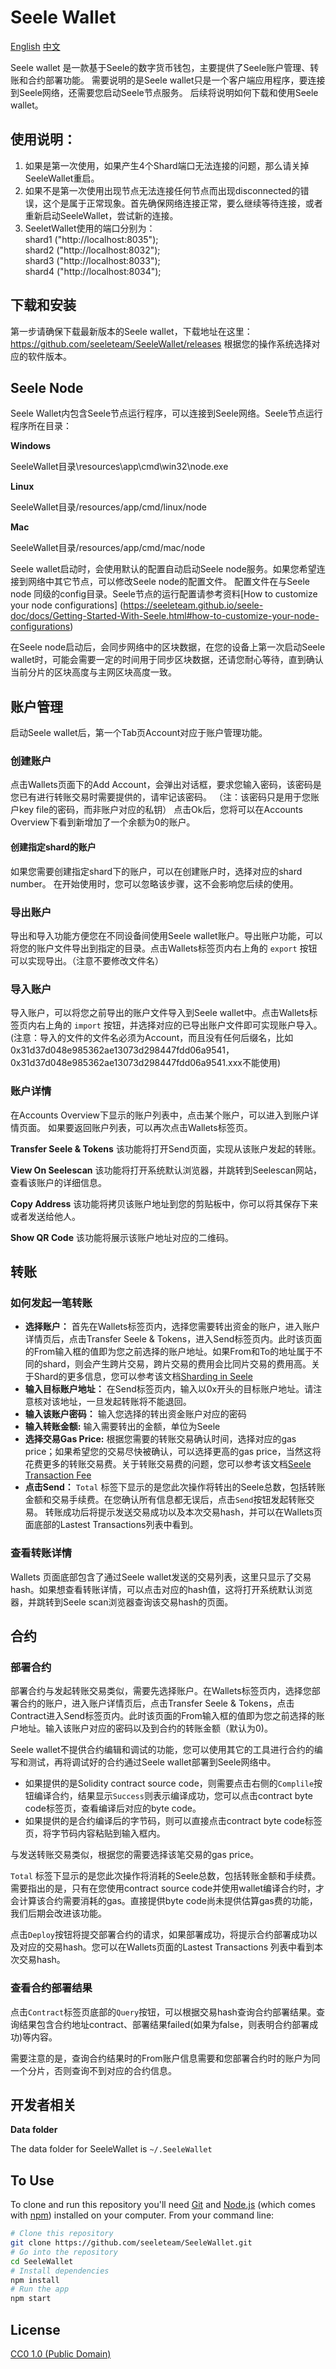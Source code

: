 # Seele Wallet 
[English](https://github.com/seeleteam/SeeleWallet/blob/master/README_English.md)                [中文](https://github.com/seeleteam/SeeleWallet/blob/master/README.md)

Seele wallet 是一款基于Seele的数字货币钱包，主要提供了Seele账户管理、转账和合约部署功能。
需要说明的是Seele wallet只是一个客户端应用程序，要连接到Seele网络，还需要您启动Seele节点服务。
后续将说明如何下载和使用Seele wallet。

## 使用说明：
   1. 如果是第一次使用，如果产生4个Shard端口无法连接的问题，那么请关掉SeeleWallet重启。
   2. 如果不是第一次使用出现节点无法连接任何节点而出现disconnected的错误，这个是属于正常现象。首先确保网络连接正常，要么继续等待连接，或者重新启动SeeleWallet，尝试新的连接。
   3. SeeletWallet使用的端口分别为：</br>
     shard1 ("http://localhost:8035");</br>
     shard2 ("http://localhost:8032");</br>
     shard3 ("http://localhost:8033");</br>
     shard4 ("http://localhost:8034");</br>


## 下载和安装

第一步请确保下载最新版本的Seele wallet，下载地址在这里：https://github.com/seeleteam/SeeleWallet/releases
根据您的操作系统选择对应的软件版本。


## Seele Node
Seele Wallet内包含Seele节点运行程序，可以连接到Seele网络。Seele节点运行程序所在目录：

**Windows**

SeeleWallet目录\resources\app\cmd\win32\node.exe

**Linux** 

SeeleWallet目录/resources/app/cmd/linux/node

**Mac**

SeeleWallet目录/resources/app/cmd/mac/node

Seele wallet启动时，会使用默认的配置自动启动Seele node服务。如果您希望连接到网络中其它节点，可以修改Seele node的配置文件。
配置文件在与Seele node 同级的config目录。Seele节点的运行配置请参考资料[How to customize your node configurations]
(https://seeleteam.github.io/seele-doc/docs/Getting-Started-With-Seele.html#how-to-customize-your-node-configurations)

在Seele node启动后，会同步网络中的区块数据，在您的设备上第一次启动Seele wallet时，可能会需要一定的时间用于同步区块数据，还请您耐心等待，直到确认当前分片的区块高度与主网区块高度一致。

## 账户管理
启动Seele wallet后，第一个Tab页Account对应于账户管理功能。

### 创建账户
点击Wallets页面下的Add Account，会弹出对话框，要求您输入密码，该密码是您已有进行转账交易时需要提供的，请牢记该密码。
（注：该密码只是用于您账户key file的密码，而非账户对应的私钥）
点击Ok后，您将可以在Accounts Overview下看到新增加了一个余额为0的账户。

#### 创建指定shard的账户
如果您需要创建指定shard下的账户，可以在创建账户时，选择对应的shard number。
在开始使用时，您可以忽略该步骤，这不会影响您后续的使用。

### 导出账户
导出和导入功能方便您在不同设备间使用Seele wallet账户。导出账户功能，可以将您的账户文件导出到指定的目录。点击Wallets标签页内右上角的 `export` 按钮可以实现导出。（注意不要修改文件名）

### 导入账户
导入账户，可以将您之前导出的账户文件导入到Seele wallet中。点击Wallets标签页内右上角的 `import` 按钮，并选择对应的已导出账户文件即可实现账户导入。(注意：导入的文件的文件名必须为Account，而且没有任何后缀名，比如 0x31d37d048e985362ae13073d298447fdd06a9541，0x31d37d048e985362ae13073d298447fdd06a9541.xxx不能使用)

### 账户详情
在Accounts Overview下显示的账户列表中，点击某个账户，可以进入到账户详情页面。
如果要返回账户列表，可以再次点击Wallets标签页。

**Transfer Seele & Tokens**
该功能将打开Send页面，实现从该账户发起的转账。

**View On Seelescan**
该功能将打开系统默认浏览器，并跳转到Seelescan网站，查看该账户的详细信息。

**Copy Address**
该功能将拷贝该账户地址到您的剪贴板中，你可以将其保存下来或者发送给他人。

**Show QR Code**
该功能将展示该账户地址对应的二维码。

## 转账

### 如何发起一笔转账
 - **选择账户：**
    首先在Wallets标签页内，选择您需要转出资金的账户，进入账户详情页后，点击Transfer Seele & Tokens，进入Send标签页内。此时该页面的From输入框的值即为您之前选择的账户地址。如果From和To的地址属于不同的shard，则会产生跨片交易，跨片交易的费用会比同片交易的费用高。关于Shard的更多信息，您可以参考该文档[Sharding in Seele](https://seeleteam.github.io/seele-doc/docs/Seele-sharding.html)
 - **输入目标账户地址：**
    在Send标签页内，输入以0x开头的目标账户地址。请注意核对该地址，一旦发起转账将不能退回。
 - **输入该账户密码：**
    输入您选择的转出资金账户对应的密码
 - **输入转账金额:**
    输入需要转出的金额，单位为Seele
 - **选择交易Gas Price:**
    根据您需要的转账交易确认时间，选择对应的gas price；如果希望您的交易尽快被确认，可以选择更高的gas price，当然这将花费更多的转账交易费。关于转账交易费的问题，您可以参考该文档[Seele Transaction Fee](https://seeleteam.github.io/seele-doc/docs/Seele-transaction-fee.html)
 - **点击Send：**
    `Total` 标签下显示的是您此次操作将转出的Seele总数，包括转账金额和交易手续费。在您确认所有信息都无误后，点击`Send`按钮发起转账交易。 转账成功后将提示发送交易成功以及本次交易hash，并可以在Wallets页面底部的Lastest Transactions列表中看到。
### 查看转账详情
Wallets 页面底部包含了通过Seele wallet发送的交易列表，这里只显示了交易hash。如果想查看转账详情，可以点击对应的hash值，这将打开系统默认浏览器，并跳转到Seele scan浏览器查询该交易hash的页面。

## 合约

### 部署合约
部署合约与发起转账交易类似，需要先选择账户。在Wallets标签页内，选择您部署合约的账户，进入账户详情页后，点击Transfer Seele & Tokens，点击Contract进入Send标签页内。此时该页面的From输入框的值即为您之前选择的账户地址。输入该账户对应的密码以及到合约的转账金额（默认为0)。

Seele wallet不提供合约编辑和调试的功能，您可以使用其它的工具进行合约的编写和测试，再将调试好的合约通过Seele wallet部署到Seele网络中。
- 如果提供的是Solidity contract source code，则需要点击右侧的`Complile`按钮编译合约，结果显示```Success```则表示编译成功，您可以点击contract byte code标签页，查看编译后对应的byte code。
- 如果提供的是合约编译后的字节码，则可以直接点击contract byte code标签页，将字节码内容粘贴到输入框内。

与发送转账交易类似，根据您的需要选择该笔交易的gas price。

`Total` 标签下显示的是您此次操作将消耗的Seele总数，包括转账金额和手续费。需要指出的是，只有在您使用contract source code并使用wallet编译合约时，才会计算该合约需要消耗的gas。直接提供byte code尚未提供估算gas费的功能，我们后期会改进该功能。

点击`Deploy`按钮将提交部署合约的请求，如果部署成功，将提示合约部署成功以及对应的交易hash。您可以在Wallets页面的Lastest Transactions 列表中看到本次交易hash。

### 查看合约部署结果
点击`Contract`标签页底部的`Query`按钮，可以根据交易hash查询合约部署结果。查询结果包含合约地址contract、部署结果failed(如果为false，则表明合约部署成功)等内容。

需要注意的是，查询合约结果时的From账户信息需要和您部署合约时的账户为同一个分片，否则查询不到对应的合约信息。



## 开发者相关

**Data folder**

The data folder for SeeleWallet is `~/.SeeleWallet`

## To Use

To clone and run this repository you'll need [Git](https://git-scm.com) and [Node.js](https://nodejs.org/en/download/) (which comes with [npm](http://npmjs.com)) installed on your computer. From your command line:

```bash
# Clone this repository
git clone https://github.com/seeleteam/SeeleWallet.git
# Go into the repository
cd SeeleWallet
# Install dependencies
npm install
# Run the app
npm start
```

## License

[CC0 1.0 (Public Domain)](LICENSE.md)

